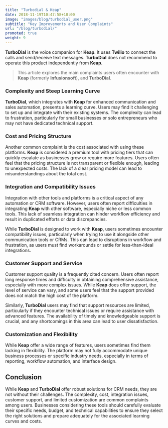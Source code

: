 ```yaml
---
title: "Turbodial & Keap"
date: 2018-11-19T10:47:58+10:00
image: "images/blog/turbodial_user.png"
subtitle: "Key Improvements and User Complaints"
url: "/blog/turbodial/"
promoted: true
weight: 9
---
```


**TurboDial** is the voice companion for **Keap**. It uses **Twilio** to connect the calls and send/receive text messages. **TurboDial** does not recommend to operate this product independently from **Keap**.

> This article explores the main complaints users often encounter with **Keap** (formerly **Infusionsoft**), and **TurboDial**.

### Complexity and Steep Learning Curve

**TurboDial**, which integrates with **Keap** for enhanced communication and sales automation, presents a learning curve. Users may find it challenging to set up and integrate with their existing systems. The complexity can lead to frustration, particularly for small businesses or solo entrepreneurs who may not have dedicated technical support.

### Cost and Pricing Structure

Another common complaint is the cost associated with using these platforms. **Keap** is considered a premium tool with pricing tiers that can quickly escalate as businesses grow or require more features. Users often feel that the pricing structure is not transparent or flexible enough, leading to unexpected costs. The lack of a clear pricing model can lead to misunderstandings about the total cost.

### Integration and Compatibility Issues

Integration with other tools and platforms is a critical aspect of any automation or CRM software. However, users often report difficulties in integrating **Keap** with other software, especially niche or less common tools. This lack of seamless integration can hinder workflow efficiency and result in duplicated efforts or data discrepancies.

While **TurboDial** is designed to work with **Keap**, users sometimes encounter compatibility issues, particularly when trying to use it alongside other communication tools or CRMs. This can lead to disruptions in workflow and frustration, as users must find workarounds or settle for less-than-ideal integrations.

### Customer Support and Service

Customer support quality is a frequently cited concern. Users often report long response times and difficulty in obtaining comprehensive assistance, especially with more complex issues. While **Keap** does offer support, the level of service can vary, and some users feel that the support provided does not match the high cost of the platform.

Similarly, **TurboDial** users may find that support resources are limited, particularly if they encounter technical issues or require assistance with advanced features. The availability of timely and knowledgeable support is crucial, and any shortcomings in this area can lead to user dissatisfaction.

### Customization and Flexibility

While **Keap** offer a wide range of features, users sometimes find them lacking in flexibility. The platform may not fully accommodate unique business processes or specific industry needs, especially in terms of reporting, workflow automation, and interface design.

## Conclusion

While **Keap** and **TurboDial** offer robust solutions for CRM needs, they are not without their challenges. The complexity, cost, integration issues, customer support, and limited customization are common complaints among users. Businesses considering these tools should carefully evaluate their specific needs, budget, and technical capabilities to ensure they select the right solutions and prepare adequately for the associated learning curves and costs.
